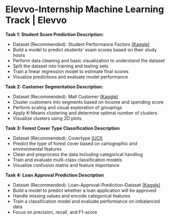 # Elevvo-Internship Machine Learning Track | Elevvo

**Task 1: Student Score Prediction Description:**
- Dataset (Recommended): Student Performance Factors [(Kaggle) ](https://www.kaggle.com/datasets/lainguyn123/student-performance-factors/data)
- Build a model to predict students' exam scores based on their study hours
- Perform data cleaning and basic visualization to understand the dataset 
- Split the dataset into training and testing sets 
- Train a linear regression model to estimate final scores 
- Visualize predictions and evaluate model performance

**Task 2: Customer Segmentation Description:**
- Dataset (Recommended): Mall Customer [(Kaggle) ](https://www.kaggle.com/datasets/vjchoudhary7/customer-segmentation-tutorial-in-python)
- Cluster customers into segments based on income and spending score
- Perform scaling and visual exploration of groupings
- Apply K-Means clustering and determine optimal number of clusters
- Visualize clusters using 2D plots

**Task 3: Forest Cover Type Classification Description**
- Dataset (Recommended): Covertype [(UCI) ](https://www.kaggle.com/datasets/uciml/forest-cover-type-dataset) 
- Predict the type of forest cover based on cartographic and environmental features
- Clean and preprocess the data including categorical handling
- Train and evaluate multi-class classification models
- Visualize confusion matrix and feature importance

**Task 4: Loan Approval Prediction Description**
- Dataset (Recommended): Loan-Approval-Prediction-Dataset [(Kaggle) ](https://www.kaggle.com/datasets/architsharma01/loan-approval-prediction-dataset)
- Build a model to predict whether a loan application will be approved
- Handle missing values and encode categorical features
- Train a classification model and evaluate performance on imbalanced data
- Focus on precision, recall, and F1-score

